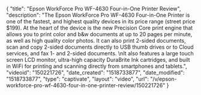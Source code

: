 {
    "title": "Epson WorkForce Pro WF-4630 Four-in-One Printer Review",
    "description": "The Epson WorkForce Pro WF-4630 Four-in-One Printer is one of the fastest, and highest quality devices in its price range (street price $199). At the heart of the device is the new Precision Core print engine that allows you to print color and b&w documents at up to 20 pages per minute, as well as high quality color photos. It can also print 2-sided documents, scan and copy 2-sided documents directly to USB thumb drives or to Cloud services, and fax 1- and 2-sided documents. \nIt also features a large touch screen LCD monitor, ultra-high capacity DuraBrite Ink cartridges, and built in WiFi for printing and scanning directly from smartphones and tablets.",
    "videoid": "150221726",
    "date_created": "1518733877",
    "date_modified": "1518733877",
    "type": "captivate",
    "layout": "video",
    "url": "\/v\/epson-workforce-pro-wf-4630-four-in-one-printer-review\/150221726"
}